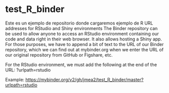 # test_R_binder
Este es un ejemplo de repositorio donde cargaremos ejemplo de R
URL addresses for RStudio and Shiny environments
The Binder repository can be used to allow anyone to access an RStudio environment containing our code and data right in their web browser. It also allows hosting a Shiny app. For those purposes, we have to append a bit of text to the URL of our Binder repository, which we can find out at mybinder.org when we enter the URL of our original repository from GitHub or Figshare, etc.

For the RStudio environment, we must add the following at the end of the URL: ?urlpath=rstudio

Example: https://mybinder.org/v2/gh/jmea2/test_R_binder/master?urlpath=rstudio
